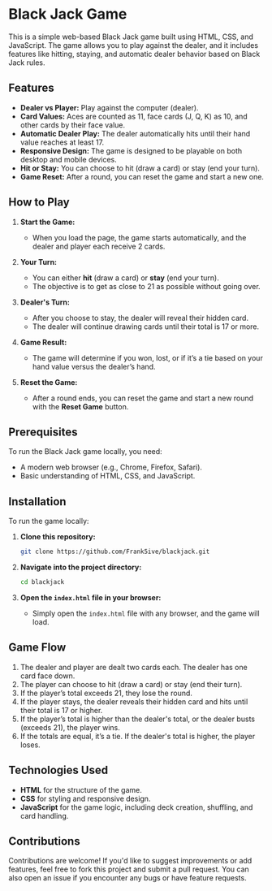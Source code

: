 # Black Jack Game

This is a simple web-based Black Jack game built using HTML, CSS, and JavaScript. The game allows you to play against the dealer, and it includes features like hitting, staying, and automatic dealer behavior based on Black Jack rules.

## Features

- **Dealer vs Player:** Play against the computer (dealer).
- **Card Values:** Aces are counted as 11, face cards (J, Q, K) as 10, and other cards by their face value.
- **Automatic Dealer Play:** The dealer automatically hits until their hand value reaches at least 17.
- **Responsive Design:** The game is designed to be playable on both desktop and mobile devices.
- **Hit or Stay:** You can choose to hit (draw a card) or stay (end your turn).
- **Game Reset:** After a round, you can reset the game and start a new one.

## How to Play

1. **Start the Game:**
   - When you load the page, the game starts automatically, and the dealer and player each receive 2 cards.
   
2. **Your Turn:**
   - You can either **hit** (draw a card) or **stay** (end your turn).
   - The objective is to get as close to 21 as possible without going over.

3. **Dealer's Turn:**
   - After you choose to stay, the dealer will reveal their hidden card.
   - The dealer will continue drawing cards until their total is 17 or more.

4. **Game Result:**
   - The game will determine if you won, lost, or if it’s a tie based on your hand value versus the dealer’s hand.
   
5. **Reset the Game:**
   - After a round ends, you can reset the game and start a new round with the **Reset Game** button.

## Prerequisites

To run the Black Jack game locally, you need:
- A modern web browser (e.g., Chrome, Firefox, Safari).
- Basic understanding of HTML, CSS, and JavaScript.

## Installation

To run the game locally:

1. **Clone this repository:**
   ```bash
   git clone https://github.com/Frank5ive/blackjack.git
   ```

2. **Navigate into the project directory:**
   ```bash
   cd blackjack
   ```

3. **Open the `index.html` file in your browser:**
   - Simply open the `index.html` file with any browser, and the game will load.

## Game Flow

1. The dealer and player are dealt two cards each. The dealer has one card face down.
2. The player can choose to hit (draw a card) or stay (end their turn).
3. If the player’s total exceeds 21, they lose the round.
4. If the player stays, the dealer reveals their hidden card and hits until their total is 17 or higher.
5. If the player’s total is higher than the dealer's total, or the dealer busts (exceeds 21), the player wins.
6. If the totals are equal, it’s a tie. If the dealer's total is higher, the player loses.

## Technologies Used

- **HTML** for the structure of the game.
- **CSS** for styling and responsive design.
- **JavaScript** for the game logic, including deck creation, shuffling, and card handling.

## Contributions

Contributions are welcome! If you'd like to suggest improvements or add features, feel free to fork this project and submit a pull request. You can also open an issue if you encounter any bugs or have feature requests.
